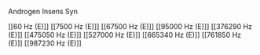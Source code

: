 Androgen Insens Syn

[[60 Hz (E)]]
[[7500 Hz (E)]]
[[67500 Hz (E)]]
[[95000 Hz (E)]]
[[376290 Hz (E)]]
[[475050 Hz (E)]]
[[527000 Hz (E)]]
[[665340 Hz (E)]]
[[761850 Hz (E)]]
[[987230 Hz (E)]]